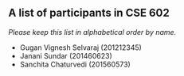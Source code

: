 A list of participants in CSE 602
---------------------------------

*Please keep this list in alphabetical order by name.*

* Gugan Vignesh Selvaraj (201212345)
* Janani Sundar (201460623)
* Sanchita Chaturvedi (201560573)